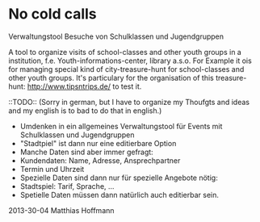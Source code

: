 No cold calls
==========================

Verwaltungstool Besuche von Schulklassen und Jugendgruppen


A tool to organize visits of school-classes and other youth groups in a institution, f.e. Youth-informations-center, library a.s.o.
For Example it ois for managing special kind of city-treasure-hunt for school-classes and other youth groups. 
It's particulary for the organisation of this treasure-hunt: <a href="http://www.tipsntrips.de/stadtspiel">http://www.tipsntrips.de/</a> to test it.


::TODO::
(Sorry in german, but I have to organize my Thoufgts and ideas and my english is to bad to do that in english.)

- Umdenken in ein allgemeines Verwaltungstool für Events mit Schulklassen und Jugendgruppen
 - "Stadtpiel" ist dann nur eine editierbare Option
 - Manche Daten sind aber immer gefragt:
  - Kundendaten: Name, Adresse, Ansprechpartner
  - Termin und Uhrzeit
 - Spezielle Daten sind dann nur für spezielle Angebote nötig:
  - Stadtspiel: Tarif, Sprache, ... 
 - Spetielle Daten müssen dann natürlich auch editierbar sein.


2013-30-04 Matthias Hoffmann
